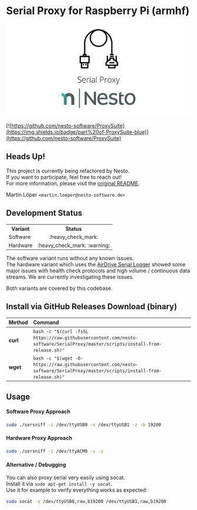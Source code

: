 Serial Proxy for Raspberry Pi (armhf)   
========

<p align="center">
  <img src=".github/imgs/project_logo.png">
</p>

[![https://github.com/nesto-software/ProxySuite](https://img.shields.io/badge/part%20of-ProxySuite-blue)](https://github.com/nesto-software/ProxySuite)


Heads Up!
------
This project is currently being refactored by Nesto.   
If you want to participate, feel free to reach out!   
For more information, please visit the [original README](./README).

Martin Löper `<martin.loeper@nesto-software.de>`

Development Status
------
<table>

  <tr><th>Variant</th><th>Status</th></tr>
  <tr><td>Software</td><td align="center">:heavy_check_mark:</td></tr>
  <tr><td>Hardware</td><td align="center">:heavy_check_mark: :warning:</td></tr>

</table>

The software variant runs without any known issues.   
The hardware variant which uses the <a href="https://www.keelog.com/serial-logger/">AirDrive Serial Logger</a> showed some major issues with health check protocols and high volume / continuous data streams. We are currently investigating these issues.

Both variants are covered by this codebase.

Install via GitHub Releases Download (binary)
---------------------------------------------

| Method    | Command                                                                                           |
|:----------|:--------------------------------------------------------------------------------------------------|
| **curl**  | `bash -c "$(curl -fsSL https://raw.githubusercontent.com/nesto-software/SerialProxy/master/scripts/install-from-release.sh)"` |
| **wget**  | `bash -c "$(wget -O- https://raw.githubusercontent.com/nesto-software/SerialProxy/master/scripts/install-from-release.sh)"`   |

Usage
-----

#### Software Proxy Approach

```bash
sudo ./sersniff -i /dev/ttyUSB0 -o /dev/ttyUSB1 -z -b 19200
```

#### Hardware Proxy Approach

```bash
sudo ./sersniff -i /dev/ttyACM0 -s -z
```

#### Alternative / Debugging

You can also proxy serial very easily using socat.   
Install it via `sudo apt-get install -y socat`.   
Use it for example to verify everything works as expected:

```bash
sudo socat -x /dev/ttyUSB0,raw,b19200 /dev/ttyUSB1,raw,b19200
```